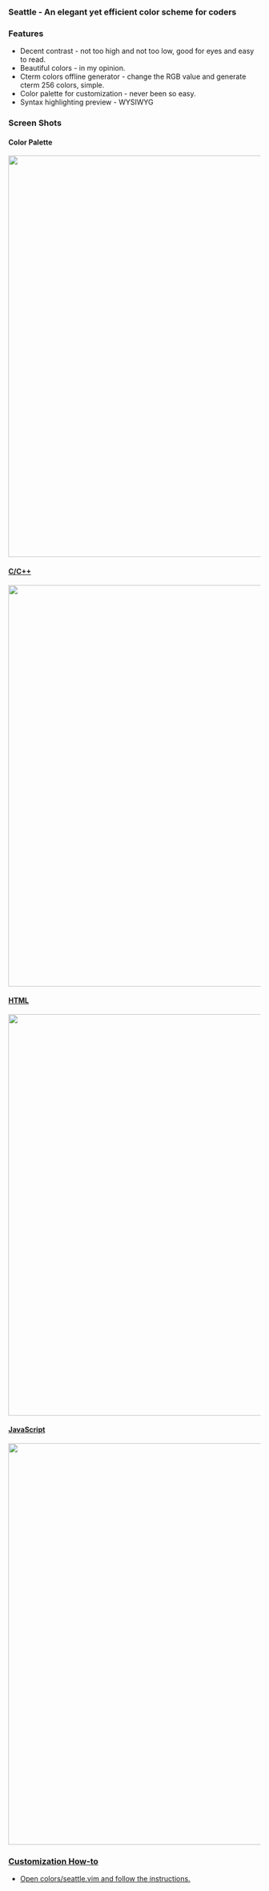 ### Seattle - An elegant yet efficient color scheme for coders

### Features
 * Decent contrast - not too high and not too low, good for eyes and easy to read.
 * Beautiful colors - in my opinion.
 * Cterm colors offline generator - change the RGB value and generate cterm 256 colors, simple.
 * Color palette for customization - never been so easy.
 * Syntax highlighting preview - WYSIWYG

### Screen Shots
#### Color Palette
<a href="url"><img src="https://cloud.githubusercontent.com/assets/841602/18620185/3459bdbe-7dc2-11e6-8d6a-d33499c75de2.png" width="800">
#### C/C++
<a href="url"><img src="https://cloud.githubusercontent.com/assets/841602/18620190/468c01f4-7dc2-11e6-8ef0-76a6a5d94452.png" width="800">
#### HTML
<a href="url"><img src="https://cloud.githubusercontent.com/assets/841602/18620192/4c8ed1e4-7dc2-11e6-80e2-7612761f6c67.png" width="800">
#### JavaScript
<a href="url"><img src="https://cloud.githubusercontent.com/assets/841602/18620194/50e0d274-7dc2-11e6-9c63-33e9b73b3494.png" width="800">

### Customization How-to
 * Open colors/seattle.vim and follow the instructions.
